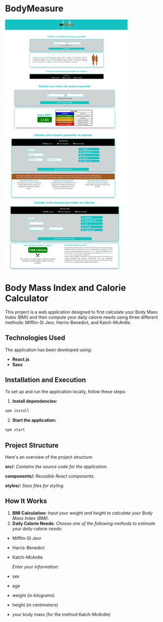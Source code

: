 
# BodyMeasure

<img src="https://github.com/David-Chazoule/BodyMeasure/raw/master/src/preview/bodymesure1.PNG" style="width:400px; height:auto;" >  <img src="https://github.com/David-Chazoule/BodyMeasure/raw/master/src/preview/bodymesure2.PNG" alt="Body Measure Screenshot 2" style="width:400px; height:auto;">
<img src="https://github.com/David-Chazoule/BodyMeasure/raw/master/src/preview/bodymesure3.PNG" alt="Body Measure Screenshot 3" style="width:400px; height:auto;">  <img src="https://github.com/David-Chazoule/BodyMeasure/raw/master/src/preview/bodymesure4.PNG" alt="Body Measure Screenshot 4" style="width:400px; height:auto;">



# Body Mass Index and Calorie Calculator

This project is a web application designed to first calculate your Body Mass Index (BMI) and then compute your daily calorie needs using three different methods: Mifflin-St Jeor, Harris-Benedict, and Katch-McArdle.

## Technologies Used

The application has been developed using:
- **React.js**
- **Sass**

## Installation and Execution

To set up and run the application locally, follow these steps:

1. **Install dependencies:**
```bash
npm install
```

2. **Start the application:**
```bash
npm start
```
## Project Structure
Here's an overview of the project structure:

**src/:** *Contains the source code for the application.*

**components/:** *Reusable React components.*

**styles/:** *Sass files for styling.*

## How It Works

1.	**BMI Calculation:**
*Input your weight and height to calculate your Body Mass Index (BMI).*
3.	**Daily Calorie Needs:**
*Choose one of the following methods to estimate your daily calorie needs:*
- Mifflin-St Jeor
- Harris-Benedict
- Katch-McArdle
  
  *Enter your information:*
- sex
- age
- weight (in kilograms)
- height (in centimeters)
- your body mass (for the method Katch-McArdle)


